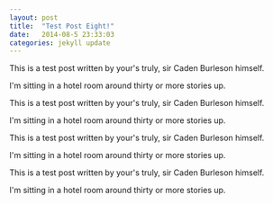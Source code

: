 ```yaml
---
layout: post
title:  "Test Post Eight!"
date:   2014-08-5 23:33:03
categories: jekyll update
---
```


This is a test post written by your's truly, sir Caden Burleson himself.

I'm sitting in a hotel room around thirty or more stories up.

This is a test post written by your's truly, sir Caden Burleson himself.

I'm sitting in a hotel room around thirty or more stories up.

This is a test post written by your's truly, sir Caden Burleson himself.

I'm sitting in a hotel room around thirty or more stories up.

This is a test post written by your's truly, sir Caden Burleson himself.

I'm sitting in a hotel room around thirty or more stories up.
